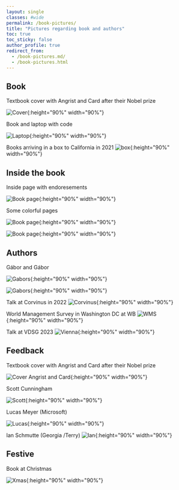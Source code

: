 ```yaml
---
layout: single
classes: #wide
permalink: /book-pictures/
title: "Pictures regarding book and authors"
toc: true
toc_sticky: false
author_profile: true
redirect_from:
  - /book-pictures.md/
  - /book-pictures.html
---
```


## Book

Textbook cover with Angrist and Card after their Nobel prize

![Cover](/images/cover-full_hd.jpg){:height="90%" width="90%"}

Book and laptop with code

![Laptop](/images/booklaptop.jpg){:height="90%" width="90%"}

Books arriving in a box to California in 2021
![box](/images/book-in-box.jpg){:height="90%" width="90%"}




## Inside the book

Inside page with endoresements

![Book page](/images/book-front.jpg){:height="90%" width="90%"}

Some colorful pages

![Book page](/images/book-withpix1.jpg){:height="90%" width="90%"}

![Book page](/images/book-withpix2.jpg){:height="90%" width="90%"}


## Authors

Gábor and Gábor

![Gabors](/images/gaborok-balaton1a.jpg){:height="90%" width="90%"}


![Gabors](/images/gaborok-balaton2a.jpg){:height="90%" width="90%"}

Talk at Corvinus in 2022
![Corvinus](/images/bekes-corvinus-talk2.jpg){:height="90%" width="90%"}

World Management Survey in Washington DC at WB
![WMS ](/images/wms-gabors-2022-emc.jpg){:height="90%" width="90%"}

Talk at VDSG 2023
![Vienna](/images/vdsg-highres_503825143.jpg){:height="90%" width="90%"}


## Feedback

Textbook cover with Angrist and Card after their Nobel prize

![Cover Angrist and Card](/images/bekes_kezdi_angrist_card.jpg){:height="90%" width="90%"}

Scott Cunningham

![Scott](/images/scott-on-gabors-2022sept.twitter.jpg){:height="90%" width="90%"}

Lucas Meyer (Microsoft)

![Lucas](/images/meyer-on-book-2023.jpg){:height="90%" width="90%"}

Ian Schmutte (Georgia /Terry)
![Ian](/images/instructor-preps2.jpg.jpg){:height="90%" width="90%"}




## Festive

Book at Christmas

![Xmas](/images/book-xmas-2023.jpg){:height="90%" width="90%"}
